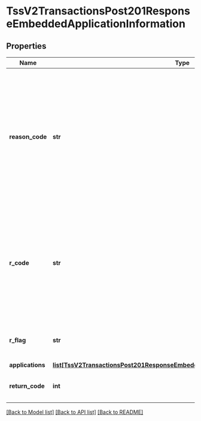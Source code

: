 # TssV2TransactionsPost201ResponseEmbeddedApplicationInformation

## Properties
Name | Type | Description | Notes
------------ | ------------- | ------------- | -------------
**reason_code** | **str** | Indicates the reason why a request succeeded or failed and possible action to take if a request fails.  For details, see the appendix of reason codes in the documentation for the relevant payment method.  | [optional] 
**r_code** | **str** | Indicates whether the service request was successful. Possible values:  - &#x60;-1&#x60;: An error occurred. - &#x60;0&#x60;: The request was declined. - &#x60;1&#x60;: The request was successful.  | [optional] 
**r_flag** | **str** | One-word description of the result of the application.  | [optional] 
**applications** | [**list[TssV2TransactionsPost201ResponseEmbeddedApplicationInformationApplications]**](TssV2TransactionsPost201ResponseEmbeddedApplicationInformationApplications.md) |  | [optional] 
**return_code** | **int** | The description for this field is not available. | [optional] 

[[Back to Model list]](../README.md#documentation-for-models) [[Back to API list]](../README.md#documentation-for-api-endpoints) [[Back to README]](../README.md)


